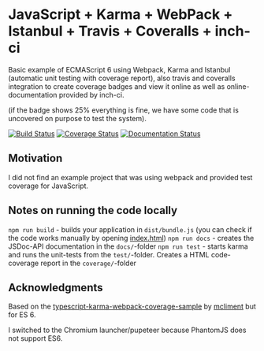 # JavaScript + Karma + WebPack + Istanbul + Travis + Coveralls + inch-ci
Basic example of ECMAScript 6 using Webpack, Karma and Istanbul (automatic unit testing with coverage report), also travis and coveralls integration to create coverage badges and view it online as well as online-documentation provided by inch-ci.

(if the badge shows 25% everything is fine, we have some code that is uncovered on purpose to test the system).

[![Build Status](https://travis-ci.org/brean/javascript-karma-webpack-coverage-sample.svg?branch=master)](https://travis-ci.org/brean/javascript-karma-webpack-coverage-sample)
[![Coverage Status](https://coveralls.io/repos/github/brean/javascript-karma-webpack-coverage-sample/badge.svg?branch=master)](https://coveralls.io/github/brean/javascript-karma-webpack-coverage-sample?branch=master)
[![Documentation Status](https://inch-ci.org/github/brean/javascript-karma-webpack-coverage-sample.svg?branch=master)](https://inch-ci.org/github/brean/javascript-karma-webpack-coverage-sample?branch=master)


## Motivation
I did not find an example project that was using webpack and provided test coverage for JavaScript.

## Notes on running the code locally
`npm run build` - builds your application in `dist/bundle.js` (you can check if the code works manually by opening [index.html](index.html))
`npm run docs` - creates the JSDoc-API documentation in the `docs/`-folder
`npm run test` - starts karma and runs the unit-tests from the `test/`-folder. Creates a HTML code-coverage report in the `coverage/`-folder


## Acknowledgments
Based on the [typescript-karma-webpack-coverage-sample](https://github.com/mcliment/typescript-karma-webpack-coverage-sample)
by [mcliment](https://github.com/mcliment) but for ES 6.

I switched to the Chromium launcher/pupeteer because PhantomJS does not support ES6.

